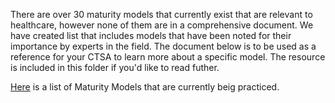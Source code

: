 There are over 30 maturity models that currently exist that are relevant to healthcare, however none of them are in a comprehensive document. We have created list that includes models that have been noted for their importance by experts in the field. The document below is to be used as a reference for your CTSA to learn more about a specific model. The resource is included in this folder if you'd like to read futher.

[Here](https://docs.google.com/document/d/1Zj1owDXyIQOijKCeOWUwEZWvjZ4Ka89SMIBMgKFtnmQ) is a list of Maturity Models that are currently beig practiced.

